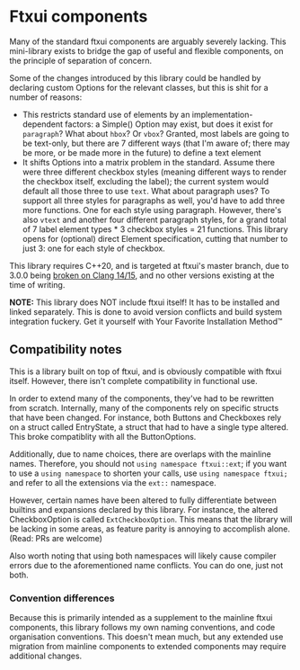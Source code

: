 # Ftxui components

Many of the standard ftxui components are arguably severely lacking. This mini-library exists to bridge the gap of useful and flexible components, on the principle of separation of concern.

Some of the changes introduced by this library could be handled by declaring custom Options for the relevant classes, but this is shit for a number of reasons:
* This restricts standard use of elements by an implementation-dependent factors: a Simple() Option may exist, but does it exist for `paragraph`? What about `hbox`? Or `vbox`? Granted, most labels are going to be text-only, but there are 7 different ways (that I'm aware of; there may be more, or be made more in the future) to define a text element
* It shifts Options into a matrix problem in the standard. Assume there were three different checkbox styles (meaning different ways to render the checkbox itself, excluding the label); the current system would default all those three to use `text`. What about paragraph uses? To support all three styles for paragraphs as well, you'd have to add three more functions. One for each style using paragraph. However, there's also `vtext` and another four different paragraph styles, for a grand total of 7 label element types * 3 checkbox styles = 21 functions. This library opens for (optional) direct Element specification, cutting that number to just 3: one for each style of checkbox.

This library requires C++20, and is targeted at ftxui's master branch, due to 3.0.0 being [broken on Clang 14/15](https://github.com/ArthurSonzogni/FTXUI/pull/421), and no other versions existing at the time of writing.

**NOTE:** This library does NOT include ftxui itself! It has to be installed and linked separately. This is done to avoid version conflicts and build system integration fuckery. Get it yourself with Your Favorite Installation Method:tm:

## Compatibility notes

This is a library built on top of ftxui, and is obviously compatible with ftxui itself. However, there isn't complete compatibility in functional use.

In order to extend many of the components, they've had to be rewritten from scratch. Internally, many of the components rely on specific structs that have been changed. For instance, both Buttons and Checkboxes rely on a struct called EntryState, a struct that had to have a single type altered. This broke compatiblity with all the ButtonOptions.

Additionally, due to name choices, there are overlaps with the mainline names. Therefore, you should not `using namespace ftxui::ext`; if you want to use a `using namespace` to shorten your calls, use `using namespace ftxui;` and refer to all the extensions via the `ext::` namespace.

However, certain names have been altered to fully differentiate between builtins and expansions declared by this library. For instance, the altered CheckboxOption is called `ExtCheckboxOption`. This means that the library will be lacking in some areas, as feature parity is annoying to accomplish alone. (Read: PRs are welcome)

Also worth noting that using both namespaces will likely cause compiler errors due to the aforementioned name conflicts. You can do one, just not both.

### Convention differences

Because this is primarily intended as a supplement to the mainline ftxui components, this library follows my own naming conventions, and code organisation conventions. This doesn't mean much, but any extended use migration from mainline components to extended components may require additional changes.

